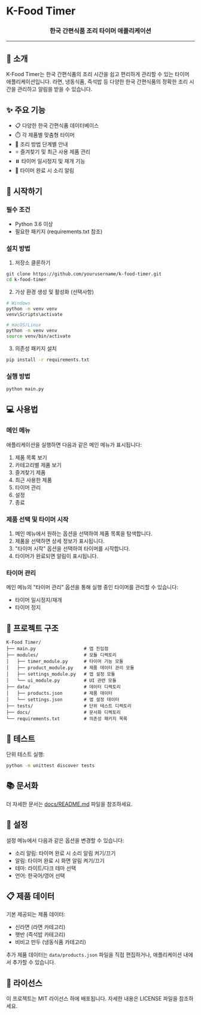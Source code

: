 # K-Food Timer

<div align="center">
  <h3>한국 간편식품 조리 타이머 애플리케이션</h3>
</div>

---

## 📝 소개

K-Food Timer는 한국 간편식품의 조리 시간을 쉽고 편리하게 관리할 수 있는 타이머 애플리케이션입니다. 라면, 냉동식품, 즉석밥 등 다양한 한국 간편식품의 정확한 조리 시간을 관리하고 알림을 받을 수 있습니다.

## ✨ 주요 기능

- 📋 다양한 한국 간편식품 데이터베이스
- ⏱️ 각 제품별 맞춤형 타이머
- 📝 조리 방법 단계별 안내
- ⭐ 즐겨찾기 및 최근 사용 제품 관리
- ⏸️ 타이머 일시정지 및 재개 기능
- 🔔 타이머 완료 시 소리 알림

## 🚀 시작하기

### 필수 조건

- Python 3.6 이상
- 필요한 패키지 (requirements.txt 참조)

### 설치 방법

1. 저장소 클론하기

```bash
git clone https://github.com/yourusername/k-food-timer.git
cd k-food-timer
```

2. 가상 환경 생성 및 활성화 (선택사항)

```bash
# Windows
python -m venv venv
venv\Scripts\activate

# macOS/Linux
python -m venv venv
source venv/bin/activate
```

3. 의존성 패키지 설치

```bash
pip install -r requirements.txt
```

### 실행 방법

```bash
python main.py
```

## 💻 사용법

### 메인 메뉴

애플리케이션을 실행하면 다음과 같은 메인 메뉴가 표시됩니다:

1. 제품 목록 보기
2. 카테고리별 제품 보기
3. 즐겨찾기 제품
4. 최근 사용한 제품
5. 타이머 관리
6. 설정
0. 종료

### 제품 선택 및 타이머 시작

1. 메인 메뉴에서 원하는 옵션을 선택하여 제품 목록을 탐색합니다.
2. 제품을 선택하면 상세 정보가 표시됩니다.
3. "타이머 시작" 옵션을 선택하여 타이머를 시작합니다.
4. 타이머가 완료되면 알림이 표시됩니다.

### 타이머 관리

메인 메뉴의 "타이머 관리" 옵션을 통해 실행 중인 타이머를 관리할 수 있습니다:

- 타이머 일시정지/재개
- 타이머 정지

## 📂 프로젝트 구조

```
K-Food Timer/
├── main.py                  # 앱 진입점
├── modules/                 # 모듈 디렉토리
│   ├── timer_module.py      # 타이머 기능 모듈
│   ├── product_module.py    # 제품 데이터 관리 모듈
│   ├── settings_module.py   # 앱 설정 모듈
│   └── ui_module.py         # UI 관련 모듈
├── data/                    # 데이터 디렉토리
│   ├── products.json        # 제품 데이터
│   └── settings.json        # 앱 설정 데이터
├── tests/                   # 단위 테스트 디렉토리
├── docs/                    # 문서화 디렉토리
└── requirements.txt         # 의존성 패키지 목록
```

## 🧪 테스트

단위 테스트 실행:

```bash
python -m unittest discover tests
```

## 📚 문서화

더 자세한 문서는 [docs/README.md](docs/README.md) 파일을 참조하세요.

## 🔧 설정

설정 메뉴에서 다음과 같은 옵션을 변경할 수 있습니다:

- 소리 알림: 타이머 완료 시 소리 알림 켜기/끄기
- 알림: 타이머 완료 시 화면 알림 켜기/끄기
- 테마: 라이트/다크 테마 선택
- 언어: 한국어/영어 선택

## 📋 제품 데이터

기본 제공되는 제품 데이터:

- 신라면 (라면 카테고리)
- 햇반 (즉석밥 카테고리)
- 비비고 만두 (냉동식품 카테고리)

추가 제품 데이터는 `data/products.json` 파일을 직접 편집하거나, 애플리케이션 내에서 추가할 수 있습니다.

## 📝 라이선스

이 프로젝트는 MIT 라이선스 하에 배포됩니다. 자세한 내용은 LICENSE 파일을 참조하세요. 